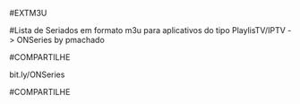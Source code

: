 #EXTM3U

#Lista de Seriados em formato m3u para aplicativos do tipo PlaylisTV/IPTV -> ONSeries by pmachado

#COMPARTILHE

bit.ly/ONSeries

#COMPARTILHE
